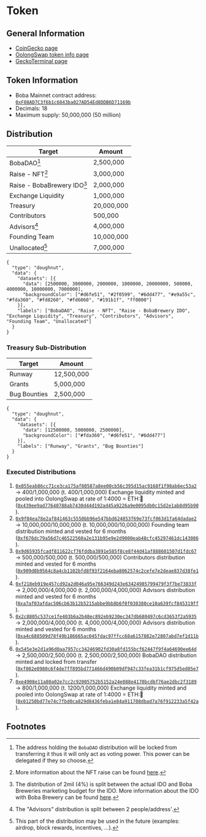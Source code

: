 # Token

## General Information

 - [CoinGecko page](https://www.coingecko.com/en/coins/shibui-dao)
 - [OolongSwap token info page](https://info.oolongswap.com/#/token/0xf08ad7c3f6b1c6843ba027ad54ed8ddb6d71169b)
 - [GeckoTerminal page](https://geckoterminal.com/boba/pools/0xce9f38532b3d1e00a88e1f3347601dbc632e7a82)

## Token Information

 - Boba Mainnet contract address: [`0xF08AD7C3f6b1c6843ba027AD54Ed8DDB6D71169b`](https://blockexplorer.boba.network/address/0xF08AD7C3f6b1c6843ba027AD54Ed8DDB6D71169b/transactions)
 - Decimals: 18
 - Maximum supply: 50,000,000 (50 million)

## Distribution

|            Target             |   Amount   |
| ----------------------------- | ---------- |
|          BobaDAO[^1]          |  2,500,000 |
|        Raise - NFT[^2]        |  3,000,000 |
|  Raise - BobaBrewery IDO[^3]  |  2,000,000 |
|       Exchange Liquidity      |  1,000,000 |
|            Treasury           | 20,000,000 |
|          Contributors         |   500,000  |
|          Advisors[^4]         |  4,000,000 |
|         Founding Team         | 10,000,000 |
|        Unallocated[^5]        |  7,000,000 |

```chart
{
  "type": "doughnut",
  "data": {
    "datasets": [{
      "data": [2500000, 3000000, 2000000, 1000000, 20000000, 500000, 4000000, 10000000, 7000000],
      "backgroundColor": ["#d6fe51", "#2f0599", "#6dd477", "#e9a55c", "#fda360", "#fd8260", "#fd6060", "#191b1f", "ff0000"]
    }],
    "labels": ["BobaDAO", "Raise - NFT", "Raise - BobaBrewery IDO", "Exchange Liquidity", "Treasury", "Contributors", "Advisors", "Founding Team", "Unallocated"]
  }
}
```

### Treasury Sub-Distribution

|    Target    |   Amount   |
| ------------ | ---------- |
|    Runway    | 12,500,000 |
|    Grants    | 5,000,000  |
| Bug Bounties | 2,500,000  |

```chart
{
  "type": "doughnut",
  "data": {
    "datasets": [{
      "data": [12500000, 5000000, 2500000],
      "backgroundColor": ["#fda360", "#d6fe51", "#6dd477"]
    }],
    "labels": ["Runway", "Grants", "Bug Bounties"]
  }
}
```

### Executed Distributions

1. [`0x055eab86cc71ce3ca175af80587a8ee00cb56c395d15ac9168f1f98ab6ec53a2`](https://blockexplorer.boba.network/tx/0x055eab86cc71ce3ca175af80587a8ee00cb56c395d15ac9168f1f98ab6ec53a2/token-transfers) -> 400/1,000,000 (t. 400/1,000,000) Exchange liquidity minted and pooled into OolongSwap at rate of 1:4000 = ETH:🌊 ([`0x439ee9ad77640788ab7430d44d192ad45a9226a9e0095db0c15d2e1ab8d95b90`](https://blockexplorer.boba.network/tx/0x439ee9ad77640788ab7430d44d192ad45a9226a9e0095db0c15d2e1ab8d95b90/token-transfers)).
2. [`0x9f04ea78e2af841463c5550bb96e547bbd624853f69e73fcf063d1fa64dadae2`](https://blockexplorer.boba.network/tx/0x9f04ea78e2af841463c5550bb96e547bbd624853f69e73fcf063d1fa64dadae2/token-transfers) -> 10,000,000/10,000,000 (t. 10,000,000/10,000,000) Founding team distribution minted and vested for 6 months ([`0xf676dc79a56d7c46522560a2e131b95e9e2d9000eab48cfc45297461dc143086`](https://blockexplorer.boba.network/tx/0xf676dc79a56d7c46522560a2e131b95e9e2d9000eab48cfc45297461dc143086/internal-transactions)).
3. [`0x9d65935fcadf811622cf76fddba3891e585f8ce8f44d41af888601507d1fdc67`](https://blockexplorer.boba.network/tx/0x9d65935fcadf811622cf76fddba3891e585f8ce8f44d41af888601507d1fdc67/token-transfers) -> 500,000/500,000 (t. 500,000/500,000) Contributors distribution minted and vested for 6 months ([`0x909d0b9564c8a4cb1102bfd8f93f2164eba8062574c2cefe7e2deae837d38fe1`](https://blockexplorer.boba.network/tx/0x909d0b9564c8a4cb1102bfd8f93f2164eba8062574c2cefe7e2deae837d38fe1/internal-transactions)).
4. [`0xf218eb919e457cd92a2d046a95e766349d243e63424985799479f3f7be73833f`](https://blockexplorer.boba.network/tx/0xf218eb919e457cd92a2d046a95e766349d243e63424985799479f3f7be73833f/token-transfers) -> 2,000,000/4,000,000 (t. 2,000,000/4,000,000) Advisors distribution minted and vested for 6 months ([`0xa7af03afdac506cb63b12b5215abbe9bb8b6f0f030380ce10a639fcf845319ff`](https://blockexplorer.boba.network/tx/0xa7af03afdac506cb63b12b5215abbe9bb8b6f0f030380ce10a639fcf845319ff/internal-transactions)).
5. [`0x2c8805c537ce1fe403b6a2b48ec892eb9230ec347db680497c6cd3653f2a5935`](https://blockexplorer.boba.network/tx/0x2c8805c537ce1fe403b6a2b48ec892eb9230ec347db680497c6cd3653f2a5935/token-transfers) -> 2,000,000/4,000,000 (t. 4,000,000/4,000,000) Advisors distribution minted and vested for 6 months ([`0xa4c688509d78f49b186665ac045fdac97ffcc68a6157882e72807abd7ef1d11b`](https://blockexplorer.boba.network/tx/0xa4c688509d78f49b186665ac045fdac97ffcc68a6157882e72807abd7ef1d11b/internal-transactions)).
6. [`0x545e3e2d1a96d0aa7957cc34246902fd30a8fd155bcf62447f9f4a64690ee64d`](https://blockexplorer.boba.network/tx/0x545e3e2d1a96d0aa7957cc34246902fd30a8fd155bcf62447f9f4a64690ee64d/token-transfers) -> 2,500,000/2,500,000 (t. 2,500,000/2,500,000) BobaDAO distribution minted and locked from transfer ([`0xf082e0980c6f4de7ff895bd771466d490b09df947c33fea31b1cf975d5ed05e7`](https://blockexplorer.boba.network/tx/0xf082e0980c6f4de7ff895bd771466d490b09df947c33fea31b1cf975d5ed05e7/internal-transactions)).
7. [`0xe4908e11a80a02e7cc2c92005752b5152a24e088e4170bcdbf76ae2dbc2f3189`](https://blockexplorer.boba.network/tx/0xe4908e11a80a02e7cc2c92005752b5152a24e088e4170bcdbf76ae2dbc2f3189/token-transfers) -> 800/1,000,000 (t. 1200/1,000,000) Exchange liquidity minted and pooled into OolongSwap at rate of 1:4000 = ETH:🌊 ([`0x01250bd77e74c7fbd0ca829d8436feba1e84a911708dbad7a76f912233a5f42a`](https://blockexplorer.boba.network/tx/0x01250bd77e74c7fbd0ca829d8436feba1e84a911708dbad7a76f912233a5f42a/token-transfers)).

## Footnotes

[^1]: The address holding the `BobaDAO` distribution will be locked from transferring it thus it will only act as voting power. This power can be delegated if they so choose.

[^2]: More information about the NFT raise can be found [here](./raise/NFT.html).

[^3]: The distribution of 2mil (4%) is split between the actual IDO and Boba Breweries marketing budget for the IDO. More information about the IDO with Boba Brewery can be found [here](./raise/BobaBreweryIDO.html).

[^4]: The "Advisors" distribution is split between 2 people/address'.

[^5]: This part of the distribution may be used in the future (examples: airdrop, block rewards, incentives, ...).

